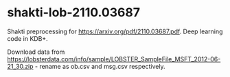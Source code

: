 # shakti-lob-2110.03687
Shakti preprocessing for https://arxiv.org/pdf/2110.03687.pdf. Deep learning code in KDB+.

Download data from https://lobsterdata.com/info/sample/LOBSTER_SampleFile_MSFT_2012-06-21_30.zip - rename as ob.csv and msg.csv respectively. 
